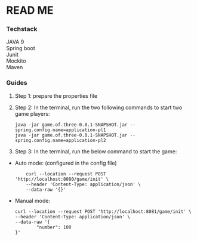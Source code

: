 
# READ ME  
  
### Techstack  
JAVA 9  
Spring boot  
Junit  
Mockito  
Maven  
  
### Guides  
  
1. Step 1: prepare the properties file
 2. Step 2:
 In the terminal, run the two following commands to start two game players:    

        java -jar game.of.three-0.0.1-SNAPSHOT.jar --spring.config.name=application-pl1
        java -jar game.of.three-0.0.1-SNAPSHOT.jar --spring.config.name=application-pl2

 3. Step 3:
In the terminal, run the below command to start the game:
 -  Auto mode: (configured in the config file)
		
		    curl --location --request POST 'http://localhost:8080/game/init' \
			--header 'Content-Type: application/json' \
			--data-raw '{}'


 
  - Manual mode:
 

	    curl --location --request POST 'http://localhost:8081/game/init' \
		--header 'Content-Type: application/json' \
		--data-raw '{
				"number": 100
		}'  

